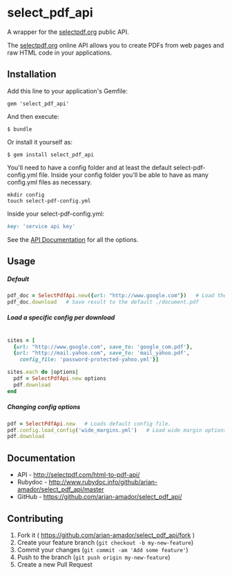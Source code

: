 # select_pdf_api

A wrapper for the [selectpdf.org](http://selectpdf.com/) public API.

The [selectpdf.org](http://selectpdf.com/) online API allows you to create PDFs from web pages and raw HTML code in your applications.

## Installation
Add this line to your application's Gemfile:

    gem 'select_pdf_api'

And then execute:

    $ bundle

Or install it yourself as:

    $ gem install select_pdf_api

You'll need to have a config folder and at least the default select-pdf-config.yml file. Inside your config folder you'll be able to have as many config.yml files as necessary.

    mkdir config
    touch select-pdf-config.yml

Inside your select-pdf-config.yml:
``` ruby
key: 'service api key'
```
See the [API Documentation](https://github.com/arian-amador/select_pdf_api/) for all the options. 

## Usage

##### Default
``` ruby
pdf_doc = SelectPdfApi.new({url: "http://www.google.com"})   # Load the default select-pdf-config.yml and setup the url to capture. 
pdf_doc.download   # Save result to the default ./document.pdf

```
##### Load a specific config per download
``` ruby

sites = [
  {url: "http://www.google.com", save_to: 'google_com.pdf'},
  {url: "http://mail.yahoo.com", save_to: 'mail_yahoo.pdf', 
    config_file: 'password-protected-yahoo.yml'}]

sites.each do |options|
  pdf = SelectPdfApi.new options
  pdf.download
end
```

##### Changing config options
``` ruby
pdf = SelectPdfApi.new   # Loads default config file.
pdf.config.load_config('wide_margins.yml')   # Load wide margin options.
pdf.download
```

## Documentation
* API - http://selectpdf.com/html-to-pdf-api/
* Rubydoc - http://www.rubydoc.info/github/arian-amador/select_pdf_api/master
* GitHub - https://github.com/arian-amador/select_pdf_api/

## Contributing
1. Fork it ( https://github.com/arian-amador/select_pdf_api/fork )
2. Create your feature branch (`git checkout -b my-new-feature`)
3. Commit your changes (`git commit -am 'Add some feature'`)
4. Push to the branch (`git push origin my-new-feature`)
5. Create a new Pull Request
